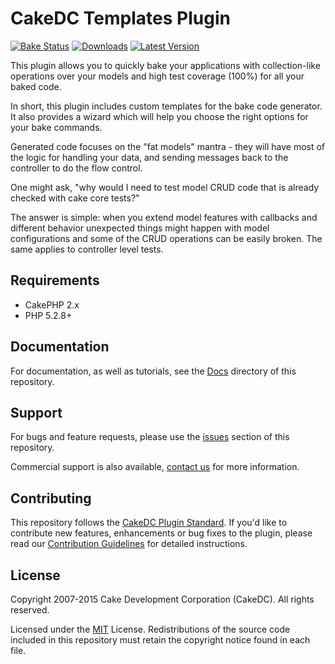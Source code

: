 CakeDC Templates Plugin
========================

[![Bake Status](https://secure.travis-ci.org/CakeDC/templates.png?branch=master)](http://travis-ci.org/CakeDC/templates)
[![Downloads](https://poser.pugx.org/CakeDC/templates/d/total.png)](https://packagist.org/packages/CakeDC/templates)
[![Latest Version](https://poser.pugx.org/CakeDC/templates/v/stable.png)](https://packagist.org/packages/CakeDC/templates)

This plugin allows you to quickly bake your applications with collection-like operations over your models and high test coverage (100%) for all your baked code.

In short, this plugin includes custom templates for the bake code generator. It also provides a wizard which will help you choose the right options for your bake commands.

Generated code focuses on the "fat models" mantra - they will have most of the logic for handling your data, and sending messages back to the controller to do the flow control.

One might ask, "why would I need to test model CRUD code that is already checked with cake core tests?"

The answer is simple: when you extend model features with callbacks and different behavior unexpected things might happen with model configurations and some of the CRUD operations can be easily broken. The same applies to controller level tests.

Requirements
------------

* CakePHP 2.x
* PHP 5.2.8+

Documentation
-------------

For documentation, as well as tutorials, see the [Docs](Docs/Home.md) directory of this repository.

Support
-------

For bugs and feature requests, please use the [issues](https://github.com/CakeDC/templates/issues) section of this repository.

Commercial support is also available, [contact us](http://cakedc.com/contact) for more information.

Contributing
------------

This repository follows the [CakeDC Plugin Standard](http://cakedc.com/plugin-standard). If you'd like to contribute new features, enhancements or bug fixes to the plugin, please read our [Contribution Guidelines](http://cakedc.com/contribution-guidelines) for detailed instructions.

License
-------

Copyright 2007-2015 Cake Development Corporation (CakeDC). All rights reserved.

Licensed under the [MIT](http://www.opensource.org/licenses/mit-license.php) License. Redistributions of the source code included in this repository must retain the copyright notice found in each file.
